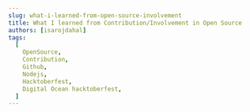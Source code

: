 ```yaml
---
slug: what-i-learned-from-open-source-involvement
title: What I learned from Contribution/Involvement in Open Source
authors: [isarojdahal]
tags:
  [
    OpenSource,
    Contribution,
    Github,
    Nodejs,
    Hacktoberfest,
    Digital Ocean hacktoberfest,
  ]
---
```


<!-- 1. Make Readme Descriptive
   I have always thought that Readme is just a file that contains the description of the project. But, it is more than that. It is the first thing that a user sees when they visit your repository. So, it is important to make it descriptive.

2. Need to make board if and only if project goes large and needs active core-maintiners.

3. Dublicate PRs on same issue.
   Label who is assigned to that work.

4. Engagment in all of the issues.
   If you are working on one part of project , your involvement on other issues is also important. It helps to understand the project better. and helps to identify the doing changes better.

5. Uses of Badges (for easier workings) -->
